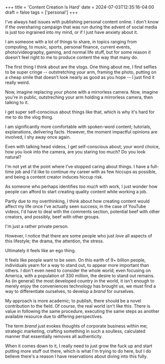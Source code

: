 +++
title = 'Content Creation Is Hard'
date = 2024-07-03T12:35:16-04:00
draft = false
tags = ['personal']
+++

I've always had issues with publishing personal content online. I don't know if the oversharing campaign that was run during the advent of social media is just too ingrained into my mind, or if I just have anxiety about it. 

<!--more-->

I am someone with a lot of things to share, in topics ranging from computing, to music, sports, personal finance, current events, photo/videography, gaming, and normal life stuff, but for some reason it doesn't feel right to me to produce content the way that many do. 

The first thing I think about are the vlogs. One thing about me, I find selfies to be super cringe -- outstretching your arm, framing the photo, putting on a cheap smile that doesn't look nearly as good as you hope -- I just find it really weird. 

Now, imagine replacing your phone with a mirrorless camera. Now, imagine you're in public, outstreching your arm holding a mirrorless camera, then talking to it. 

I get super self-conscious about things like that, which is why it's hard for me to do the vlog thing.

I am significantly more comfortable with spoken-word content; tutorials, explanations, delivering facts. However, the moment impactful opinions are involved, I shy away once again. 

Even with talking head videos, I get self-conscious about; your word choice, how you look into the camera, are you staring too much? Do you look natural? 

I'm not yet at the point where I've stopped caring about things. I have a full-time job and I'd like to continue my career with as few hiccups as possible, and being a content creator induces hiccup risk.

As someone who perhaps identifies *too much* with work, I just wonder how people can afford to start creating quality content while working a job. 

Partly due to my overthinking, I think about how creating content would affect my life once I've actually seen success; in the case of YouTube videos, I'd have to deal with the comments section, potential beef with other creators, and possibly, beef with other groups. 

I'm just a rather private person.

However, I notice that there are some people who just *love* all aspects of this lifestyle; the drama, the attention, the stress. 

Ultimately it feels like an ego thing.

It feels like people want to be seen. On this earth of 9+ billion people, individuals yearn for a way to stand out, to appear more important than others. I don't even need to consider the whole world; even focusing on America, with a population of 330 million, the desire to stand out remains. As (in general) the most developed country in the world, it isn't enough to merely enjoy the conveniences technology has brought us, we must find a way to differentiate ourselves, to develop a *brand* for ourselves.

My approach is more academic; to publish, there should be a novel contribution to the field. 
Of course, the real world isn't like this. There is value in following the same procedure, executing the same steps as another available resource due to differing perspectives. 

The term *brand* just evokes thoughts of corporate business within me; strategic marketing, crafting something in such a soulless, calculated manner that essentially removes all authenticity.

When it comes down to it, I really need to just grow the fuck up and start putting more stuff out there, which is what I'm trying to do here, but I do believe there's a reason I have reservations about diving into this fully.
